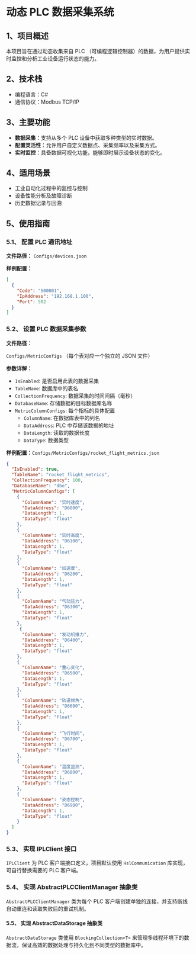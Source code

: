 # 动态 PLC 数据采集系统

## 1、项目概述

本项目旨在通过动态收集来自 PLC （可编程逻辑控制器）的数据，为用户提供实时监控和分析工业设备运行状态的能力。

## 2、技术栈

- 编程语言：C#
- 通信协议：Modbus TCP/IP

## 3、主要功能

- **数据采集**：支持从多个 PLC 设备中获取多种类型的实时数据。
- **配置灵活性**：允许用户自定义数据点、采集频率以及采集方式。
- **实时监控**：具备数据可视化功能，能够即时展示设备状态的变化。

## 4、适用场景

- 工业自动化过程中的监控与控制
- 设备性能分析及故障诊断
- 历史数据记录与回溯

## 5、使用指南

### 5.1、 配置 PLC 通讯地址

**文件路径：** `Configs/devices.json`

**样例配置：**

```json
[
  {
    "Code": "S00001",
    "IpAddress": "192.168.1.100",
    "Port": 502
  }
]
```

### 5.2、 设置 PLC 数据采集参数

**文件路径：**

`Configs/MetricConfigs` （每个表对应一个独立的 JSON 文件）

**参数详解：**

- `IsEnabled`: 是否启用此表的数据采集
- `TableName`: 数据库中的表名
- `CollectionFrequency`: 数据采集的时间间隔（毫秒）
- `DatabaseName`: 存储数据的目标数据库名称
- `MetricColumnConfigs`: 每个指标的具体配置
  - `ColumnName`: 在数据库表中的列名
  - `DataAddress`: PLC 中存储该数据的地址
  - `DataLength`: 读取的数据长度
  - `DataType`: 数据类型

**样例配置：**`Configs/MetricConfigs/rocket_flight_metrics.json`

```json
{
  "IsEnabled": true,
  "TableName": "rocket_flight_metrics",
  "CollectionFrequency": 100,
  "DatabaseName": "dbo",
  "MetricColumnConfigs": [
    {
      "ColumnName": "实时速度",
      "DataAddress": "D6000",
      "DataLength": 1,
      "DataType": "float"
    },
    {
      "ColumnName": "实时高度",
      "DataAddress": "D6100",
      "DataLength": 1,
      "DataType": "float"
    },
    {
      "ColumnName": "加速度",
      "DataAddress": "D6200",
      "DataLength": 1,
      "DataType": "float"
    },
    {
      "ColumnName": "气动压力",
      "DataAddress": "D6300",
      "DataLength": 1,
      "DataType": "float"
    },
     {
      "ColumnName": "发动机推力",
      "DataAddress": "D6400",
      "DataLength": 1,
      "DataType": "float"
    },
    {
      "ColumnName": "重心变化",
      "DataAddress": "D6500",
      "DataLength": 1,
      "DataType": "float"
    },
    {
      "ColumnName": "轨道倾角",
      "DataAddress": "D6600",
      "DataLength": 1,
      "DataType": "float"
    },
    {
      "ColumnName": "飞行时间",
      "DataAddress": "D6700",
      "DataLength": 1,
      "DataType": "float"
    },
    {
      "ColumnName": "温度监测",
      "DataAddress": "D6800",
      "DataLength": 1,
      "DataType": "float"
    },
    {
      "ColumnName": "姿态控制",
      "DataAddress": "D6900",
      "DataLength": 1,
      "DataType": "float"
    }
  ]
}
```

### 5.3、 实现 IPLClient 接口

`IPLClient` 为 PLC 客户端接口定义，项目默认使用 `HslCommunication` 库实现，可自行替换需要的 PLC 客户端。

### 5.4、 实现 AbstractPLCClientManager 抽象类

`AbstractPLCClientManager` 类为每个 PLC 客户端创建单独的连接，并支持断线自动重连和读取失败后的重试机制。

#### 5.5、 实现 AbstractDataStorage 抽象类

`AbstractDataStorage` 类使用 `BlockingCollection<T>` 来管理多线程环境下的数据流，保证高效的数据处理与持久化到不同类型的数据库中。
